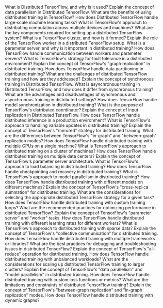 What is Distributed TensorFlow, and why is it used?
Explain the concept of data parallelism in Distributed TensorFlow.
What are the benefits of using distributed training in TensorFlow?
How does Distributed TensorFlow handle large-scale machine learning tasks?
What is TensorFlow's approach to distributing computation across multiple devices and machines?
What are the key components required for setting up a distributed TensorFlow system?
What is a TensorFlow cluster, and how is it formed?
Explain the role of the TensorFlow worker in a distributed TensorFlow setup.
What is a parameter server, and why is it important in distributed training?
How does TensorFlow handle communication between workers and parameter servers?
What is TensorFlow's strategy for fault tolerance in a distributed environment?
Explain the concept of TensorFlow's "graph replication" in distributed training.
How does TensorFlow handle data partitioning in distributed training?
What are the challenges of distributed TensorFlow training and how are they addressed?
Explain the concept of synchronous training in Distributed TensorFlow.
What is asynchronous training in Distributed TensorFlow, and how does it differ from synchronous training?
What are the advantages and disadvantages of synchronous and asynchronous training in distributed settings?
How does TensorFlow handle model synchronization in distributed training?
What is the purpose of TensorFlow's distributed coordinator?
Explain the concept of input replication in Distributed TensorFlow.
How does TensorFlow handle distributed inference in a production environment?
What is TensorFlow's approach to handling variable updates in distributed training?
Explain the concept of TensorFlow's "mirrored" strategy for distributed training.
What are the differences between TensorFlow's "in-graph" and "between-graph" replication modes?
How does TensorFlow handle distributed training with multiple GPUs on a single machine?
What is TensorFlow's approach to distributed training on a cluster of machines?
How does TensorFlow handle distributed training on multiple data centers?
Explain the concept of TensorFlow's parameter server architecture.
What is TensorFlow's approach to load balancing in distributed training?
How does TensorFlow handle checkpointing and recovery in distributed training?
What is TensorFlow's approach to model parallelism in distributed training?
How does TensorFlow handle distributed training with different models on different machines?
Explain the concept of TensorFlow's "cross-replica summation" for distributed training.
What are the considerations for selecting the appropriate distributed TensorFlow strategy for a given task?
How does TensorFlow handle distributed training with custom training loops?
What are the recommended practices for optimizing performance in distributed TensorFlow?
Explain the concept of TensorFlow's "parameter server" and "worker" tasks.
How does TensorFlow handle distributed training with different learning rates for different workers?
What is TensorFlow's approach to distributed training with sparse data?
Explain the concept of TensorFlow's "collective communication" for distributed training.
How does TensorFlow handle distributed training with multiple frameworks or libraries?
What are the best practices for debugging and troubleshooting issues in distributed TensorFlow?
Explain the concept of TensorFlow's "all-reduce" operation for distributed training.
How does TensorFlow handle distributed training with unbalanced workloads?
What are the considerations for scaling up distributed TensorFlow training to larger clusters?
Explain the concept of TensorFlow's "data parallelism" and "model parallelism" in distributed training.
How does TensorFlow handle distributed training with custom loss functions or metrics?
What are the limitations and constraints of distributed TensorFlow training?
Explain the concept of TensorFlow's "between-graph replication" and "in-graph replication" modes.
How does TensorFlow handle distributed training with dynamic graphs?